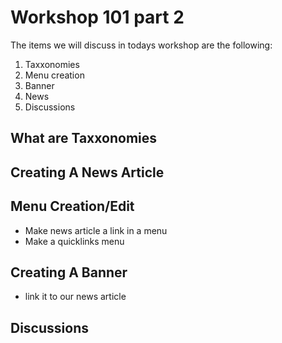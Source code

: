 # Workshop 101 part 2
The items we will discuss in todays workshop are the following:

1. Taxxonomies
2. Menu creation
3. Banner
4. News
5. Discussions

## What are Taxxonomies

## Creating A News Article

## Menu Creation/Edit
- Make news article a link in a menu
- Make a quicklinks menu

## Creating A Banner
- link it to our news article

## Discussions